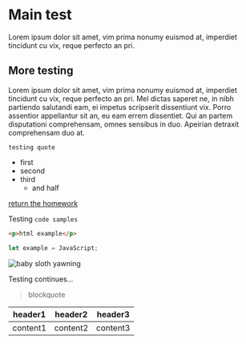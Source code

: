 # Main test
Lorem ipsum dolor sit amet, vim prima nonumy euismod at, imperdiet tincidunt cu vix, reque perfecto an pri.

## More testing
Lorem ipsum dolor sit amet, vim prima nonumy euismod at, imperdiet tincidunt cu vix, reque perfecto an pri. Mel dictas saperet ne, in nibh partiendo salutandi eam, ei impetus scripserit dissentiunt vix. Porro assentior appellantur sit an, eu eam errem dissentiet. Qui an partem disputationi comprehensam, omnes sensibus in duo. Apeirian detraxit comprehensam duo at.

    testing quote

- first
- second
- third
  - and half
 
[return the homework](https://app.terokarvinen.com/task/123/new-report/)


Testing `code samples`

```html
<p>html example</p>
```
```javascript
let example = JavaScript;
```
![baby sloth yawning](https://unsplash.com/photos/cLaorGBtlBU)

Testing continues...
> blockquote

| header1 | header2 | header3 |
| --- | --- | --- |
| content1 | content2 | content3 |


    
